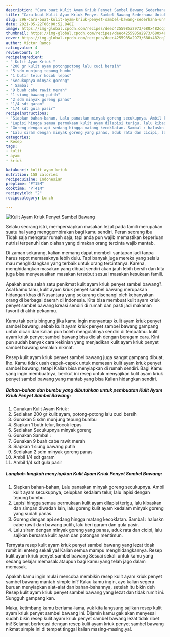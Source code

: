 ```yaml
---
description: "Cara buat Kulit Ayam Kriuk Penyet Sambel Bawang Sederhana Untuk Jualan"
title: "Cara buat Kulit Ayam Kriuk Penyet Sambel Bawang Sederhana Untuk Jualan"
slug: 296-cara-buat-kulit-ayam-kriuk-penyet-sambel-bawang-sederhana-untuk-jualan
date: 2021-05-22T06:00:52.848Z
image: https://img-global.cpcdn.com/recipes/deec4255985a2973/680x482cq70/kulit-ayam-kriuk-penyet-sambel-bawang-foto-resep-utama.jpg
thumbnail: https://img-global.cpcdn.com/recipes/deec4255985a2973/680x482cq70/kulit-ayam-kriuk-penyet-sambel-bawang-foto-resep-utama.jpg
cover: https://img-global.cpcdn.com/recipes/deec4255985a2973/680x482cq70/kulit-ayam-kriuk-penyet-sambel-bawang-foto-resep-utama.jpg
author: Victor Ramos
ratingvalue: 4
reviewcount: 14
recipeingredient:
- " Kulit Ayam Kriuk "
- "200 gr kulit ayam potongpotong lalu cuci bersih"
- "5 sdm munjung tepung bumbu"
- "1 butir telur kocok lepas"
- "Secukupnya minyak goreng"
- " Sambal "
- "9 buah cabe rawit merah"
- "1 siung bawang putih"
- "2 sdm minyak goreng panas"
- "1/4 sdt garam"
- "1/4 sdt gula pasir"
recipeinstructions:
- "Siapkan bahan-bahan, Lalu panaskan minyak goreng secukupnya. Ambil kulit ayam secukupnya, celupkan kedalam telur, lalu lapisi dengan tepung bumbu."
- "Lapisi hingga semua permukaan kulit ayam dilapisi terigu, lalu kibaskan dan simpan diwadah lain, lalu goreng kulit ayam kedalam minyak goreng yang sudah panas."
- "Goreng dengan api sedang hingga matang kecoklatan. Sambal : haluskn cabe rawit dan bawang putih, lalu beri garam dan gula pasir."
- "Lalu siram dengan minyak goreng yang panas, aduk rata dan cicipi, lalu sajikan bersama kulit ayam dan potongan mentimun."
categories:
- Resep
tags:
- kulit
- ayam
- kriuk

katakunci: kulit ayam kriuk 
nutrition: 158 calories
recipecuisine: Indonesian
preptime: "PT15M"
cooktime: "PT41M"
recipeyield: "2"
recipecategory: Lunch

---
```



![Kulit Ayam Kriuk Penyet Sambel Bawang](https://img-global.cpcdn.com/recipes/deec4255985a2973/680x482cq70/kulit-ayam-kriuk-penyet-sambel-bawang-foto-resep-utama.jpg)

Selaku seorang istri, mempersiapkan masakan lezat pada famili merupakan suatu hal yang menggembirakan bagi kamu sendiri. Peran seorang ibu Tidak saja mengatur rumah saja, tapi anda pun wajib memastikan keperluan nutrisi terpenuhi dan olahan yang dimakan orang tercinta wajib mantab.

Di zaman  sekarang, kalian memang dapat membeli santapan jadi tanpa harus repot memasaknya lebih dulu. Tapi banyak juga mereka yang selalu mau menghidangkan yang terbaik untuk orang tercintanya. Karena, menghidangkan masakan yang dibuat sendiri akan jauh lebih bersih dan kita juga bisa menyesuaikan masakan tersebut sesuai masakan kesukaan famili. 



Apakah anda salah satu penikmat kulit ayam kriuk penyet sambel bawang?. Asal kamu tahu, kulit ayam kriuk penyet sambel bawang merupakan hidangan khas di Nusantara yang sekarang disenangi oleh kebanyakan orang di berbagai daerah di Indonesia. Kita bisa membuat kulit ayam kriuk penyet sambel bawang kreasi sendiri di rumah dan pasti jadi makanan favorit di akhir pekanmu.

Kamu tak perlu bingung jika kamu ingin menyantap kulit ayam kriuk penyet sambel bawang, sebab kulit ayam kriuk penyet sambel bawang gampang untuk dicari dan kalian pun boleh mengolahnya sendiri di tempatmu. kulit ayam kriuk penyet sambel bawang bisa diolah dengan beragam cara. Kini pun sudah banyak cara kekinian yang menjadikan kulit ayam kriuk penyet sambel bawang semakin nikmat.

Resep kulit ayam kriuk penyet sambel bawang juga sangat gampang dibuat, lho. Kamu tidak usah capek-capek untuk memesan kulit ayam kriuk penyet sambel bawang, tetapi Kalian bisa menyiapkan di rumah sendiri. Bagi Kamu yang ingin membuatnya, berikut ini resep untuk menyajikan kulit ayam kriuk penyet sambel bawang yang mantab yang bisa Kalian hidangkan sendiri.

<!--inarticleads1-->

##### Bahan-bahan dan bumbu yang dibutuhkan untuk pembuatan Kulit Ayam Kriuk Penyet Sambel Bawang:

1. Gunakan  Kulit Ayam Kriuk :
1. Sediakan 200 gr kulit ayam, potong-potong lalu cuci bersih
1. Gunakan 5 sdm munjung tepung bumbu
1. Siapkan 1 butir telur, kocok lepas
1. Sediakan Secukupnya minyak goreng
1. Gunakan  Sambal :
1. Gunakan 9 buah cabe rawit merah
1. Siapkan 1 siung bawang putih
1. Sediakan 2 sdm minyak goreng panas
1. Ambil 1/4 sdt garam
1. Ambil 1/4 sdt gula pasir




<!--inarticleads2-->

##### Langkah-langkah menyiapkan Kulit Ayam Kriuk Penyet Sambel Bawang:

1. Siapkan bahan-bahan, Lalu panaskan minyak goreng secukupnya. Ambil kulit ayam secukupnya, celupkan kedalam telur, lalu lapisi dengan tepung bumbu.
1. Lapisi hingga semua permukaan kulit ayam dilapisi terigu, lalu kibaskan dan simpan diwadah lain, lalu goreng kulit ayam kedalam minyak goreng yang sudah panas.
1. Goreng dengan api sedang hingga matang kecoklatan. Sambal : haluskn cabe rawit dan bawang putih, lalu beri garam dan gula pasir.
1. Lalu siram dengan minyak goreng yang panas, aduk rata dan cicipi, lalu sajikan bersama kulit ayam dan potongan mentimun.




Ternyata resep kulit ayam kriuk penyet sambel bawang yang lezat tidak rumit ini enteng sekali ya! Kalian semua mampu menghidangkannya. Resep kulit ayam kriuk penyet sambel bawang Sesuai sekali untuk kamu yang sedang belajar memasak ataupun bagi kamu yang telah jago dalam memasak.

Apakah kamu ingin mulai mencoba membikin resep kulit ayam kriuk penyet sambel bawang mantab simple ini? Kalau kamu ingin, ayo kalian segera buruan menyiapkan alat-alat dan bahan-bahannya, setelah itu bikin deh Resep kulit ayam kriuk penyet sambel bawang yang lezat dan tidak rumit ini. Sungguh gampang kan. 

Maka, ketimbang kamu berlama-lama, yuk kita langsung sajikan resep kulit ayam kriuk penyet sambel bawang ini. Dijamin kamu gak akan menyesal sudah bikin resep kulit ayam kriuk penyet sambel bawang lezat tidak ribet ini! Selamat berkreasi dengan resep kulit ayam kriuk penyet sambel bawang nikmat simple ini di tempat tinggal kalian masing-masing,ya!.

